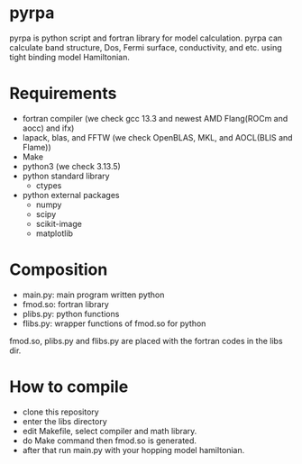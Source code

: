 # pyrpa
pyrpa is python script and fortran library for model calculation.
pyrpa can calculate band structure, Dos, Fermi surface, conductivity, and etc. using tight binding model Hamiltonian.

# Requirements
- fortran compiler (we check gcc 13.3 and newest AMD Flang(ROCm and aocc) and ifx)
- lapack, blas, and FFTW (we check OpenBLAS, MKL, and AOCL(BLIS and Flame))
- Make
- python3 (we check 3.13.5)
- python standard library
  - ctypes
- python external packages
  - numpy
  - scipy
  - scikit-image
  - matplotlib

# Composition
- main.py: main program written python
- fmod.so: fortran library
- plibs.py: python functions
- flibs.py: wrapper functions of fmod.so for python

fmod.so, plibs.py and flibs.py are placed with the fortran codes in the libs dir.

# How to compile
- clone this repository
- enter the libs directory
- edit Makefile, select compiler and math library.
- do Make command then fmod.so is generated.
- after that run main.py with your hopping model hamiltonian.
